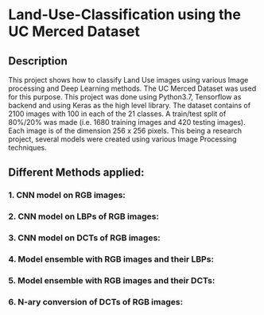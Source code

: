 # Land-Use-Classification using the UC Merced Dataset

## Description

This project shows how to classify Land Use images using various Image processing and Deep Learning methods. The UC Merced Dataset was used for this purpose. This project was done using Python3.7, Tensorflow as backend and using Keras as the high level library. The dataset contains of 2100 images with 100 in each of the 21 classes. A train/test split of 80%/20% was made (i.e. 1680 training images and 420 testing images). Each image is of the dimension 256 x 256 pixels. This being a research project, several models were created using various Image Processing techniques.

## Different Methods applied:

### 1. CNN model on RGB images:



### 2. CNN model on LBPs of RGB images:



### 3. CNN model on DCTs of RGB images:



### 4. Model ensemble with RGB images and their LBPs:



### 5. Model ensemble with RGB images and their DCTs:



### 6. N-ary conversion of DCTs of RGB images:

